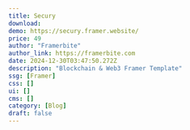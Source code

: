 ```yaml
---
title: Secury
download:
demo: https://secury.framer.website/
price: 49
author: "Framerbite"
author_link: https://framerbite.com
date: 2024-12-30T03:47:50.272Z
description: "Blockchain & Web3 Framer Template"
ssg: [Framer]
css: []
ui: []
cms: []
category: [Blog]
draft: false
---
```

